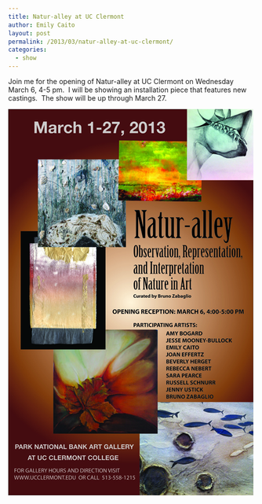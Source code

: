 ```yaml
---
title: Natur-alley at UC Clermont
author: Emily Caito
layout: post
permalink: /2013/03/natur-alley-at-uc-clermont/
categories:
  - show
---
```

Join me for the opening of Natur-alley at UC Clermont on Wednesday March 6, 4-5 pm.  I will be showing an installation piece that features new castings.  The show will be up through March 27.

[<img class="alignnone size-full wp-image-118" alt="naturalley poster sm -01" src="/img/uploads/2013/03/naturalley-poster-sm-011.jpg" width="500" height="786" />][1]

 [1]: /img/uploads/2013/03/naturalley-poster-sm-011.jpg